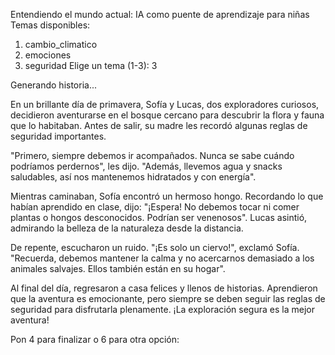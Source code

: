 Entendiendo el mundo actual: IA como puente de aprendizaje para niñas
Temas disponibles:
1. cambio_climatico
2. emociones
3. seguridad
Elige un tema (1-3): 3

Generando historia...

En un brillante día de primavera, Sofía y Lucas, dos exploradores curiosos, decidieron aventurarse en el bosque cercano para descubrir la flora y fauna que lo habitaban. Antes de salir, su madre les recordó algunas reglas de seguridad importantes.       

"Primero, siempre debemos ir acompañados. Nunca se sabe cuándo podríamos perdernos", les dijo. "Además, llevemos agua y snacks saludables, así nos mantenemos hidratados y con energía".

Mientras caminaban, Sofía encontró un hermoso hongo. Recordando lo que habían aprendido en clase, dijo: "¡Espera! No debemos tocar ni comer plantas o hongos desconocidos. Podrían ser venenosos". Lucas asintió, admirando la belleza de la naturaleza desde la distancia.

De repente, escucharon un ruido. "¡Es solo un ciervo!", exclamó Sofía. "Recuerda, debemos mantener la calma y no acercarnos demasiado a los animales salvajes. Ellos también están en su hogar".

Al final del día, regresaron a casa felices y llenos de historias. Aprendieron que la aventura es emocionante, pero siempre se deben seguir las reglas de seguridad para disfrutarla plenamente. ¡La exploración segura es la mejor aventura!

Pon 4 para finalizar o 6 para otra opción: